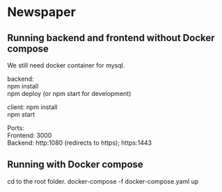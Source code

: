 # Newspaper

## Running backend and frontend without Docker compose 
We still need docker container for mysql. 

backend: </br>
npm install </br>
npm deploy (or npm start for development)

client:
npm install </br>
npm start
 
Ports: </br>
Frontend: 3000 </br>
Backend: http:1080 (redirects to https); https:1443 

## Running with Docker compose
cd to the root folder.
docker-compose -f docker-compose.yaml up
